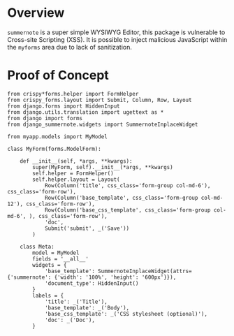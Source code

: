 # Overview

`summernote` is a super simple WYSIWYG Editor, this package is vulnerable to Cross-site Scripting (XSS). It is possible to inject malicious JavaScript within the `myforms` area due to lack of sanitization.

# Proof of Concept

```
from crispy*forms.helper import FormHelper
from crispy_forms.layout import Submit, Column, Row, Layout
from django.forms import HiddenInput
from django.utils.translation import ugettext as *
from django import forms
from django_summernote.widgets import SummernoteInplaceWidget

from myapp.models import MyModel

class MyForm(forms.ModelForm):

    def __init__(self, *args, **kwargs):
        super(MyForm, self).__init__(*args, **kwargs)
        self.helper = FormHelper()
        self.helper.layout = Layout(
            Row(Column('title', css_class='form-group col-md-6'), css_class='form-row'),
            Row(Column('base_template', css_class='form-group col-md-12'), css_class='form-row'),
            Row(Column('base_css_template', css_class='form-group col-md-6', ), css_class='form-row'),
            'doc',
            Submit('submit', _('Save'))
        )

    class Meta:
        model = MyModel
        fields = '__all__'
        widgets = {
            'base_template': SummernoteInplaceWidget(attrs={'summernote': {'width': '100%', 'height': '600px'}}),
            'document_type': HiddenInput()
        }
        labels = {
            'title': _('Title'),
            'base_template': _('Body'),
            'base_css_template': _('CSS stylesheet (optional)'),
            'doc': _('Doc'),
        }
```
